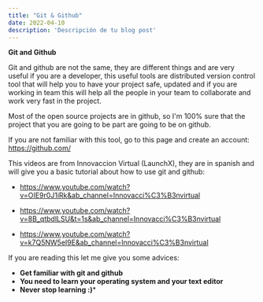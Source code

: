 ```yaml
---
title: "Git & Github"
date: 2022-04-10
description: 'Descripción de tu blog post'
---
```

**Git and Github**

Git and github are not the same, they are different things and are very useful if you are a developer, this useful tools are distributed version control tool that will help you to have your project safe, updated and if you are working in team this will help all the people in your team to collaborate and work very fast in the project.

Most of the open source projects are in github, so I'm 100% sure that the project that you are going to be part are going to be on github.

If you are not familiar with this tool, go to this page and create an account: https://github.com/

This videos are from Innovaccion Virtual (LaunchX), they are in spanish and will give you a basic tutorial about how to use git and github: 

- https://www.youtube.com/watch?v=OIE9r0J1iRk&ab_channel=Innovacci%C3%B3nvirtual

- https://www.youtube.com/watch?v=8B_qtbdlLSU&t=1s&ab_channel=Innovacci%C3%B3nvirtual

- https://www.youtube.com/watch?v=k7Q5NW5eI9E&ab_channel=Innovacci%C3%B3nvirtual

If you are reading this let me give you some advices:
- **Get familiar with git and github**
- **You need to learn your operating system and your text editor**
- **Never stop learning :)***
